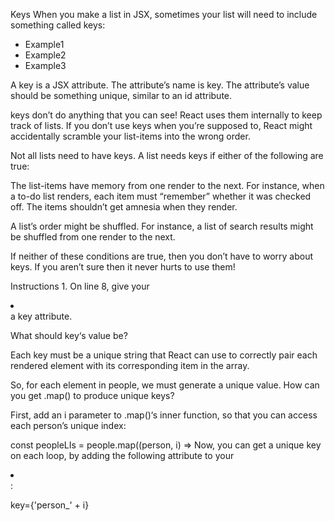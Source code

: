 Keys
When you make a list in JSX, sometimes your list will need to include something called keys:

<ul>
  <li key="li-01">Example1</li>
  <li key="li-02">Example2</li>
  <li key="li-03">Example3</li>
</ul>
A key is a JSX attribute. The attribute’s name is key. The attribute’s value should be something unique, similar to an id attribute.

keys don’t do anything that you can see! React uses them internally to keep track of lists. If you don’t use keys when you’re supposed to, React might accidentally scramble your list-items into the wrong order.

Not all lists need to have keys. A list needs keys if either of the following are true:

The list-items have memory from one render to the next. For instance, when a to-do list renders, each item must “remember” whether it was checked off. The items shouldn’t get amnesia when they render.

A list’s order might be shuffled. For instance, a list of search results might be shuffled from one render to the next.

If neither of these conditions are true, then you don’t have to worry about keys. If you aren’t sure then it never hurts to use them!

Instructions
1.
On line 8, give your <li></li> a key attribute.

What should key‘s value be?

Each key must be a unique string that React can use to correctly pair each rendered element with its corresponding item in the array.

So, for each element in people, we must generate a unique value. How can you get .map() to produce unique keys?

First, add an i parameter to .map()‘s inner function, so that you can access each person’s unique index:

const peopleLIs = people.map((person, i) =>
Now, you can get a unique key on each loop, by adding the following attribute to your <li></li>:

key={'person_' + i}

